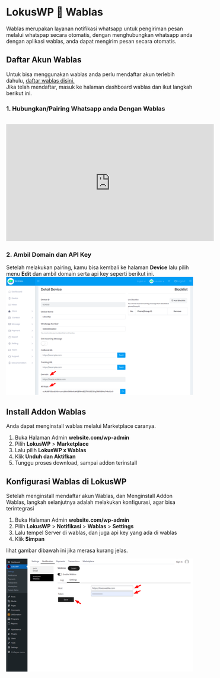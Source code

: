 
# LokusWP 🤝 Wablas

Wablas merupakan layanan notifikasi whatsapp untuk pengiriman pesan melalui whatspap secara otomatis, dengan menghubungkan whatsapp anda dengan aplikasi wablas, anda dapat mengirim pesan secara otomatis.

## Daftar Akun Wablas

Untuk bisa menggunakan wablas anda perlu mendaftar akun terlebih dahulu, [daftar wablas disini.](https://wablas.com/register)\
Jika telah mendaftar, masuk ke halaman dashboard wablas dan ikut langkah berikut ini.

### 1. Hubungkan/Pairing Whatsapp anda Dengan Wablas

<iframe width="560" height="315" src="https://www.youtube.com/embed/LXvykHawhkI" title="YouTube video player" frameborder="0" allow="accelerometer; autoplay; clipboard-write; encrypted-media; gyroscope; picture-in-picture" style="margin-top:16px" allowfullscreen></iframe>

### 2. Ambil Domain dan API Key

Setelah melakukan pairing, kamu bisa kembali ke halaman **Device** lalu pilih menu **Edit** dan ambil domain serta api key seperti berikut ini.
![Mengambil Domain dan API Key](./../assets/mengambil-credential-wablas.png)

## Install Addon Wablas

Anda dapat menginstall wablas melalui Marketplace caranya.

1. Buka Halaman Admin **website.com/wp-admin**
2. Pilih **LokusWP** > **Marketplace**
3. Lalu pilih **LokusWP x Wablas**
4. Klik **Unduh dan Aktifkan**
5. Tunggu proses download, sampai addon terinstall


## Konfigurasi Wablas di LokusWP

Setelah menginstall mendaftar akun Wablas, dan Menginstall Addon Wablas, langkah selanjutnya adalah melakukan konfigurasi, agar bisa terintegrasi

1. Buka Halaman Admin **website.com/wp-admin**
2. Pilih **LokusWP** > **Notifikasi** > **Wablas** > **Settings**
3. Lalu tempel Server di wablas, dan juga api key yang ada di wablas
4. Klik **Simpan**

lihat gambar dibawah ini jika merasa kurang jelas.

![Konfigurasi Wablas di LokusWP](./../assets/wablas-di-lokuswp.png)

<!-- ## Pengujian

Akan segera hadir. -->

